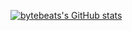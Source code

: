 [![bytebeats's GitHub stats](https://github-readme-stats.vercel.app/api?username=bytebeats&count_private=true&show_icons=ture&theme=radical&show_owner=true)](https://github.com/anuraghazra/github-readme-stats)